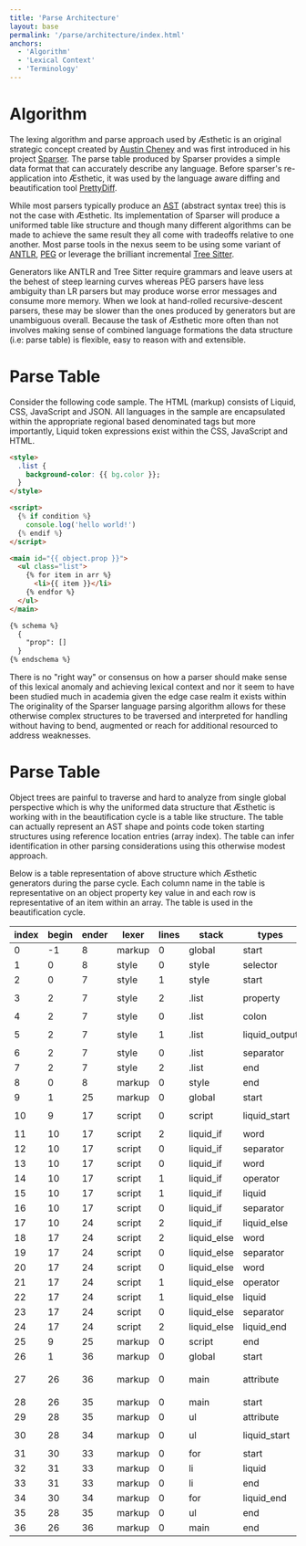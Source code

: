 ```yaml
---
title: 'Parse Architecture'
layout: base
permalink: '/parse/architecture/index.html'
anchors:
  - 'Algorithm'
  - 'Lexical Context'
  - 'Terminology'
---
```


# Algorithm

The lexing algorithm and parse approach used by Æsthetic is an original strategic concept created by [Austin Cheney](https://github.com/prettydiff) and was first introduced in his project [Sparser](https://sparser.io/). The parse table produced by Sparser provides a simple data format that can accurately describe any language. Before sparser's re-application into Æsthetic, it was used by the language aware diffing and beautification tool [PrettyDiff](https://prettydiff.com/).

While most parsers typically produce an [AST](https://en.wikipedia.org/wiki/Abstract_syntax_tree) (abstract syntax tree) this is not the case with Æsthetic. Its implementation of Sparser will produce a uniformed table like structure and though many different algorithms can be made to achieve the same result they all come with tradeoffs relative to one another. Most parse tools in the nexus seem to be using some variant of [ANTLR](https://en.wikipedia.org/wiki/ANTLR), [PEG](https://en.wikipedia.org/wiki/Parsing_expression_grammar) or leverage the brilliant incremental [Tree Sitter](https://tree-sitter.github.io).

Generators like ANTLR and Tree Sitter require grammars and leave users at the behest of steep learning curves whereas PEG parsers have less ambiguity than LR parsers but may produce worse error messages and consume more memory. When we look at hand-rolled recursive-descent parsers, these may be slower than the ones produced by generators but are unambiguous overall. Because the task of Æsthetic more often than not involves making sense of combined language formations the data structure (i.e: parse table) is flexible, easy to reason with and extensible.

# Parse Table

Consider the following code sample. The HTML (markup) consists of Liquid, CSS, JavaScript and JSON. All languages in the sample are encapsulated within the appropriate regional based denominated tags but more importantly, Liquid token expressions exist within the CSS, JavaScript and HTML.

<!-- prettier-ignore -->
```html
<style>
  .list {
    background-color: {{ bg.color }};
  }
</style>

<script>
  {% if condition %}
    console.log('hello world!')
  {% endif %}
</script>

<main id="{{ object.prop }}">
  <ul class="list">
    {% for item in arr %}
      <li>{{ item }}</li>
    {% endfor %}
  </ul>
</main>

{% schema %}
  {
    "prop": []
  }
{% endschema %}
```

There is no "right way" or consensus on how a parser should make sense of this lexical anomaly and achieving lexical context and nor it seem to have been studied much in academia given the edge case realm it exists within The originality of the Sparser language parsing algorithm allows for these otherwise complex structures to be traversed and interpreted for handling without having to bend, augmented or reach for additional resourced to address weaknesses.

# Parse Table

Object trees are painful to traverse and hard to analyze from single global perspective which is why the uniformed data structure that Æsthetic is working with in the beautification cycle is a table like structure. The table can actually represent an AST shape and points code token starting structures using reference location entries (array index). The table can infer identification in other parsing considerations using this otherwise modest approach.

Below is a table representation of above structure which Æsthetic generators during the parse cycle. Each column name in the table is representative on an object property key value in and each row is representative of an item within an array. The table is used in the beautification cycle.

| index | begin | ender | lexer  | lines | stack       | types         | token                    |
| ----- | ----- | ----- | ------ | ----- | ----------- | ------------- | ------------------------ |
| 0     | -1    | 8     | markup | 0     | global      | start         | `<style>`                |
| 1     | 0     | 8     | style  | 0     | style       | selector      | `.list`                  |
| 2     | 0     | 7     | style  | 1     | style       | start         | `{`                      |
| 3     | 2     | 7     | style  | 2     | .list       | property      | `background-color`       |
| 4     | 2     | 7     | style  | 0     | .list       | colon         | `:`                      |
| 5     | 2     | 7     | style  | 1     | .list       | liquid_output | `{{ bg.color }}`         |
| 6     | 2     | 7     | style  | 0     | .list       | separator     | `;`                      |
| 7     | 2     | 7     | style  | 2     | .list       | end           | `}`                      |
| 8     | 0     | 8     | markup | 0     | style       | end           | `</style>`               |
| 9     | 1     | 25    | markup | 0     | global      | start         | `<script>`               |
| 10    | 9     | 17    | script | 0     | script      | liquid_start  | `{% if condition %}`     |
| 11    | 10    | 17    | script | 2     | liquid_if   | word          | `window`                 |
| 12    | 10    | 17    | script | 0     | liquid_if   | separator     | `.`                      |
| 13    | 10    | 17    | script | 0     | liquid_if   | word          | `foo`                    |
| 14    | 10    | 17    | script | 1     | liquid_if   | operator      | `=`                      |
| 15    | 10    | 17    | script | 1     | liquid_if   | liquid        | `{{ foo }}`              |
| 16    | 10    | 17    | script | 0     | liquid_if   | separator     | `;`                      |
| 17    | 10    | 24    | script | 2     | liquid_if   | liquid_else   | `{% else %}`             |
| 18    | 17    | 24    | script | 2     | liquid_else | word          | `window`                 |
| 19    | 17    | 24    | script | 0     | liquid_else | separator     | `.`                      |
| 20    | 17    | 24    | script | 0     | liquid_else | word          | `foo`                    |
| 21    | 17    | 24    | script | 1     | liquid_else | operator      | `=`                      |
| 22    | 17    | 24    | script | 1     | liquid_else | liquid        | `{{ bar }}`              |
| 23    | 17    | 24    | script | 0     | liquid_else | separator     | `;`                      |
| 24    | 17    | 24    | script | 2     | liquid_else | liquid_end    | `{% endif %}`            |
| 25    | 9     | 25    | markup | 0     | script      | end           | `</script>`              |
| 26    | 1     | 36    | markup | 0     | global      | start         | `<main>`                 |
| 27    | 26    | 36    | markup | 0     | main        | attribute     | `id="{{ object.prop }}"` |
| 28    | 26    | 35    | markup | 0     | main        | start         | `<ul>`                   |
| 29    | 28    | 35    | markup | 0     | ul          | attribute     | `class="list"`           |
| 30    | 28    | 34    | markup | 0     | ul          | liquid_start  | `{% for i in arr %}`     |
| 31    | 30    | 33    | markup | 0     | for         | start         | `<li>`                   |
| 32    | 31    | 33    | markup | 0     | li          | liquid        | `{{ i.prop }}`           |
| 33    | 31    | 33    | markup | 0     | li          | end           | `</li>`                  |
| 34    | 30    | 34    | markup | 0     | for         | liquid_end    | `{% endfor %}`           |
| 35    | 28    | 35    | markup | 0     | ul          | end           | `</ul>`                  |
| 36    | 26    | 36    | markup | 0     | main        | end           | `</main>`                |
